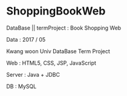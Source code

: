 # ShoppingBookWeb
DataBase  || termProject : Book Shopping Web

Data : 2017 / 05

Kwang woon Univ DataBase Term Project

Web : HTML5, CSS, JSP, JavaScript

Server : Java + JDBC

DB : MySQL


